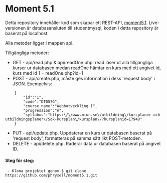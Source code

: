 # Moment 5.1

Detta repository innehåller kod som skapar ett REST-API, [moment5.1](https://studenter.miun.se/~phno1900/moment5/api/read.php).
Live-versionen är databasansluten till studentmysql, koden i detta repository är baserat på localhost.

Alla metoder ligger i mappen api.

Tillgängliga metoder:
* GET - api/read.php & api/readOne.php. read läser ut alla tillgängliga kurser ur databasen medan readOne hämtar en kurs med ett angivet id, kurs med id 1 = readOne.php?id=1
* POST - api/create.php, måste ges information i dess 'request body' i JSON. Exempelvis:
```
    {
        "id":"1",
        "code":"DT057G",
        "course_name":"Webbutveckling I",
        "progression":"A",
        "syllabus":"https:\/\/www.miun.se\/utbildning\/kursplaner-och-utbildningsplaner\/Sok-kursplan\/kursplan\/?kursplanid=17948"
    }
```
* PUT - api/update.php. Uppdaterar en kurs ur databasen baserat på 'request body', formatteras på samma sätt likt POST-metoden.
* DELETE - api/delete.php. Raderar data ur databasen baserat på angivet ID.

#### Steg för steg:

```
 - Klona projektet genom $ git clone https://github.com/phryxell/moment5.1.git 
```